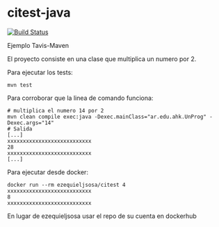 # citest-java

[![Build Status](https://www.travis-ci.com/ezequieljsosa/citest-java.svg?branch=main)](https://www.travis-ci.com/ezequieljsosa/citest-java)

Ejemplo Tavis-Maven

El proyecto consiste en una clase que multiplica un numero por 2.

Para ejecutar los tests:
```console
mvn test
```
Para corroborar que la linea de comando funciona:
```console
# multiplica el numero 14 por 2
mvn clean compile exec:java -Dexec.mainClass="ar.edu.ahk.UnProg" -Dexec.args="14"
# Salida
[...]
xxxxxxxxxxxxxxxxxxxxxxxxxxx
28
xxxxxxxxxxxxxxxxxxxxxxxxxxx
[...]
```
Para ejecutar desde docker:
```console
docker run --rm ezequieljsosa/citest 4
xxxxxxxxxxxxxxxxxxxxxxxxxxx
8
xxxxxxxxxxxxxxxxxxxxxxxxxxx
```
En lugar de ezequieljsosa usar el repo de su cuenta en dockerhub